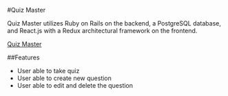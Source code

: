 #Quiz Master

Quiz Master utilizes Ruby on Rails on the backend, a PostgreSQL database, and React.js with a Redux architectural framework on the frontend.

[Quiz Master](https://quizmaster1.herokuapp.com/#/)

##Features
* User able to take quiz
* User able to create new question 
* User able to edit and delete the question
